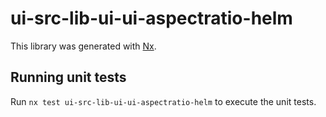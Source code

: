 # ui-src-lib-ui-ui-aspectratio-helm

This library was generated with [Nx](https://nx.dev).

## Running unit tests

Run `nx test ui-src-lib-ui-ui-aspectratio-helm` to execute the unit tests.
